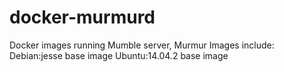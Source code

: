 # docker-murmurd
Docker images running Mumble server, Murmur
Images include:
Debian:jesse base image
Ubuntu:14.04.2 base image
